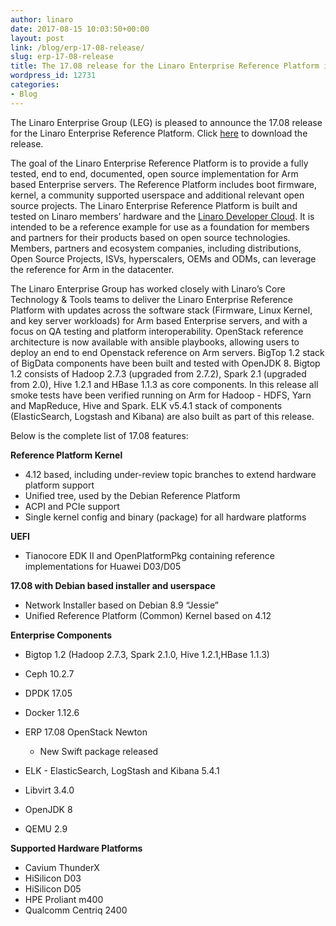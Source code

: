 ```yaml
---
author: linaro
date: 2017-08-15 10:03:50+00:00
layout: post
link: /blog/erp-17-08-release/
slug: erp-17-08-release
title: The 17.08 release for the Linaro Enterprise Reference Platform is now available
wordpress_id: 12731
categories:
- Blog
---
```


The Linaro Enterprise Group (LEG) is pleased to announce the 17.08 release for the Linaro Enterprise Reference Platform. Click [here](http://releases.linaro.org/reference-platform/enterprise/17.08/?utm_source=platforms.linaro&utm_medium=submenu) to download the release.

The goal of the Linaro Enterprise Reference Platform is to provide a fully tested, end to end, documented, open source implementation for Arm based Enterprise servers. The Reference Platform includes boot firmware, kernel, a community supported userspace and additional relevant open source projects. The Linaro Enterprise Reference Platform is built and tested on Linaro members’ hardware and the [Linaro Developer Cloud](https://www.linaro.cloud/). It is intended to be a reference example for use as a foundation for members and partners for their products based on open source technologies. Members, partners and ecosystem companies, including distributions, Open Source Projects, ISVs, hyperscalers, OEMs and ODMs, can leverage the reference for Arm in the datacenter.

The Linaro Enterprise Group has worked closely with Linaro’s Core Technology & Tools teams to deliver the Linaro Enterprise Reference Platform with updates across the software stack (Firmware, Linux Kernel, and key server workloads) for Arm based Enterprise servers, and with a focus on QA testing and platform interoperability. OpenStack reference architecture is now available with ansible playbooks, allowing users to deploy an end to end Openstack reference on Arm servers. BigTop 1.2 stack of BigData components have been built and tested with OpenJDK 8. Bigtop 1.2 consists of Hadoop 2.7.3 (upgraded from 2.7.2), Spark 2.1 (upgraded from 2.0), Hive 1.2.1 and HBase 1.1.3 as core components. In this release all smoke tests have been verified running on Arm for Hadoop - HDFS, Yarn and MapReduce, Hive and Spark. ELK v5.4.1 stack of components (ElasticSearch, Logstash and Kibana) are also built as part of this release.

Below is the complete list of 17.08 features:

**Reference Platform Kernel**
  * 4.12 based, including under-review topic branches to extend hardware platform support
  * Unified tree, used by the Debian Reference Platform
  * ACPI and PCIe support
  * Single kernel config and binary (package) for all hardware platforms

**UEFI**

  * Tianocore EDK II and OpenPlatformPkg containing reference implementations for Huawei D03/D05


**17.08 with Debian based installer and userspace**


  * Network Installer based on Debian 8.9 “Jessie”
  * Unified Reference Platform (Common) Kernel based on 4.12


**Enterprise Components**


  * Bigtop 1.2 (Hadoop 2.7.3, Spark 2.1.0, Hive 1.2.1,HBase 1.1.3)
  * Ceph 10.2.7
  * DPDK 17.05
  * Docker 1.12.6
  * ERP 17.08 OpenStack Newton
    * New Swift package released

  * ELK - ElasticSearch, LogStash and Kibana 5.4.1
  * Libvirt 3.4.0
  * OpenJDK 8
  * QEMU 2.9


**Supported Hardware Platforms**


  * Cavium ThunderX
  * HiSilicon D03
  * HiSilicon D05
  * HPE Proliant m400
  * Qualcomm Centriq 2400
